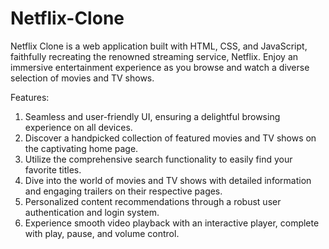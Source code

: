 # Netflix-Clone

Netflix Clone is a web application built with HTML, CSS, and JavaScript, faithfully recreating the renowned streaming service, Netflix. Enjoy an immersive entertainment experience as you browse and watch a diverse selection of movies and TV shows.

Features:
1. Seamless and user-friendly UI, ensuring a delightful browsing experience on all devices.
2. Discover a handpicked collection of featured movies and TV shows on the captivating home page.
3. Utilize the comprehensive search functionality to easily find your favorite titles.
4. Dive into the world of movies and TV shows with detailed information and engaging trailers on their respective pages.
5. Personalized content recommendations through a robust user authentication and login system.
6. Experience smooth video playback with an interactive player, complete with play, pause, and volume control.